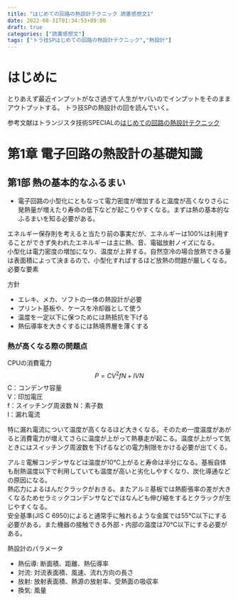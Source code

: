 ```yaml
---
title: "はじめての回路の熱設計テクニック 読書感想文1"
date: 2022-08-31T01:34:53+09:00
draft: true
categories: ["読書感想文"]
tags: ["トラ技SPはじめての回路の熱設計テクニック","熱設計"]
---
```

# はじめに
とりあえず最近インプットがなさ過ぎて人生がヤバいのでインプットをそのままアウトプットする。
トラ技SPの熱設計の回を読んでいく。

参考文献はトランジスタ技術SPECIALの[はじめての回路の熱設計テクニック](https://shop.cqpub.co.jp/hanbai/books/MSP/MSP202207.html)

# 第1章 電子回路の熱設計の基礎知識
## 第1部 熱の基本的なふるまい
* 電子回路の小型化にともなって電力密度が増加すると温度が高くなりさらに発熱量が増えたり寿命の低下などが起こりやすくなる。まずは熱の基本的なふるまいを知る必要がある。

エネルギー保存則を考えると当たり前の事実だが、エネルギーは100%は利用することができず失われたエネルギーは主に熱、音、電磁放射ノイズになる。  
小型化は電力密度の増加になり、温度が上昇する。自然空冷の場合放熱できる量は表面積によって決まるので、小型化すればするほど放熱の問題が厳しくなる。
必要な要素

方針
* エレキ、メカ、ソフトの一体の熱設計が必要  
* プリント基板や、ケースを冷却器として使う  
* 温度を一定以下に保つためには熱抵抗を下げる  
* 熱伝導率を大きくするには熱境界層を薄くする  
### 熱が高くなる際の問題点
CPUの消費電力
$$P=CV^2fN+IVN$$
C：コンデンサ容量  
V：印加電圧  
f：スイッチング周波数
N：素子数  
I：漏れ電流

特に漏れ電流について温度が高くなるほど大きくなる。そのため一度温度があがると消費電力が増えてさらに温度が上がって熱暴走が起こる。温度が上がって気ときにはスイッチング周波数を下げるなどの電力制限をかける必要が出てくる。

アルミ電解コンデンサなどは温度が10℃上がると寿命は半分になる。基板自体も耐熱温度以下で利用していても温度が高いと劣化しやすくなり、炭化導通などの原因になる。  
熱応力によるはんだクラックがおきる。またアルミ基板では熱膨張率の差が大きくなるためセラミックコンデンサなどではなんども伸び縮をするとクラックが生じやすくなる。  
安全基準(JIS C 6950)によると通常手に触れるような金属では55℃以下にする必要がある。また機器の接触できる外部・内部の温度は70℃以下にする必要がある。  

熱設計のパラメータ
* 熱伝導: 断面積、距離、熱伝導率  
* 対流: 対流表面積、風速、流れ方向の長さ  
* 放射:  放射表面積、熱源の放射率、受熱面の吸収率  
* 換気: 風量  
 
